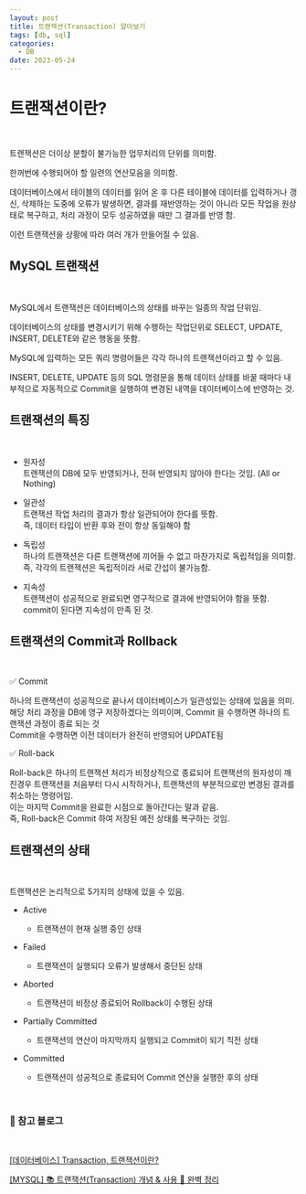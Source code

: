 ```yaml
---
layout: post
title: 트랜잭션(Transaction) 알아보기
tags: [db, sql]
categories:
  - DB
date: 2023-05-24
---
```


# 트랜잭션이란?

<br>

트랜잭션은 더이상 분할이 불가능한 업무처리의 단위를 의미함.

한꺼번에 수행되어야 할 일련의 연산모음을 의미함.

데이터베이스에서 테이블의 데이터를 읽어 온 후 다른 테이블에 데이터를 입력하거나 갱신, 삭제하는 도중에 오류가 발생하면, 결과를 재반영하는 것이 아니라 모든 작업을 원상태로 복구하고, 처리 과정이 모두 성공하였을 때만 그 결과를 반영 함.

이런 트랜잭션을 상황에 따라 여러 개가 만들어질 수 있음.

## MySQL 트랜잭션

<br>

MySQL에서 트랜잭션은 데이터베이스의 상태를 바꾸는 일종의 작업 단위임.

데이터베이스의 상태를 변경시키기 위해 수행하는 작업단위로 SELECT, UPDATE, INSERT, DELETE와 같은 행동을 뜻함.

MySQL에 입력하는 모든 쿼리 명령어들은 각각 하나의 트랜잭션이라고 할 수 있음.

INSERT, DELETE, UPDATE 등의 SQL 명령문을 통해 데이터 상태를 바꿀 때마다 내부적으로 자동적으로 Commit을 실행하여 변경된 내역을 데이터베이스에 반영하는 것.

## 트랜잭션의 특징

<br>

- 원자성  
  트랜잭션의 DB에 모두 반영되거나, 전혀 반영되지 않아야 한다는 것임. (All or Nothing)

- 일관성  
  트랜잭션 작업 처리의 결과가 항상 일관되어야 한다를 뜻함.  
  즉, 데이터 타입이 반환 후와 전이 항상 동일해야 함

- 독립성  
  하나의 트랜잭션은 다른 트랜잭션에 끼어들 수 없고 마찬가지로 독립적임을 의미함.  
  즉, 각각의 트랜잭션은 독립적이라 서로 간섭이 불가능함.

- 지속성  
  트랜잭션이 성공적으로 완료되면 영구적으로 결과에 반영되어야 함을 뜻함.  
  commit이 된다면 지속성이 만족 된 것.

## 트랜잭션의 Commit과 Rollback

<br>

✅ Commit

하나의 트랜잭션이 성공적으로 끝나서 데이터베이스가 일관성있는 상태에 있음을 의미. 해당 처리 과정을 DB에 영구 저장하겠다는 의미이며, Commit 을 수행하면 하나의 트랜잭션 과정이 종료 되는 것  
Commit을 수행하면 이전 데이터가 완전히 반영되어 UPDATE됨

✅ Roll-back

Roll-back은 하나의 트랜잭션 처리가 비정상적으로 종료되어 트랜잭션의 원자성이 깨진경우
트랜잭션을 처음부터 다시 시작하거나, 트랜잭션의 부분적으로만 변경된 결과를 취소하는 명령어임.  
이는 마지막 Commit을 완료한 시점으로 돌아간다는 말과 같음.  
즉, Roll-back은 Commit 하여 저장된 예전 상태를 복구하는 것임.

## 트랜잭션의 상태

<br>

트랜잭션은 논리적으로 5가지의 상태에 있을 수 있음.

- Active

  - 트랜잭션이 현재 실행 중인 상태

- Failed

  - 트랜잭션이 실행되다 오류가 발생해서 중단된 상태

- Aborted

  - 트랜잭션이 비정상 종료되어 Rollback이 수행된 상태

- Partially Committed

  - 트랜잭션의 연산이 마지막까지 실행되고 Commit이 되기 직전 상태

- Committed
  - 트랜잭션이 성공적으로 종료되어 Commit 연산을 실행한 후의 상태

<br>

### 📌 참고 블로그

<br>

[[데이터베이스] Transaction, 트랜잭션이란?](https://wonit.tistory.com/462)

[[MYSQL] 📚 트랜잭션(Transaction) 개념 & 사용 💯 완벽 정리](https://inpa.tistory.com/entry/MYSQL-%F0%9F%93%9A-%ED%8A%B8%EB%9E%9C%EC%9E%AD%EC%85%98Transaction-%EC%9D%B4%EB%9E%80-%F0%9F%92%AF-%EC%A0%95%EB%A6%AC)
